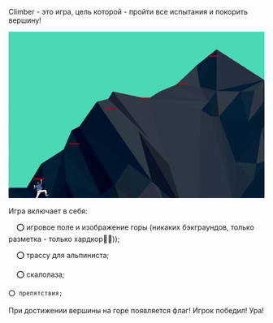 Climber - это игра, цель которой - пройти все испытания и покорить вершину!

![screenshot](readme-assets/elbrus-climber.gif)

Игра включает в себя:

    ⭕ игровое поле и изображение горы (никаких бэкграундов, только разметка - только хардкор👹🤘));

    ⭕ трассу для альпиниста;

    ⭕ скалолаза;

    ⭕ препятствия;

При достижении вершины на горе появляется флаг! Игрок победил! Ура!
